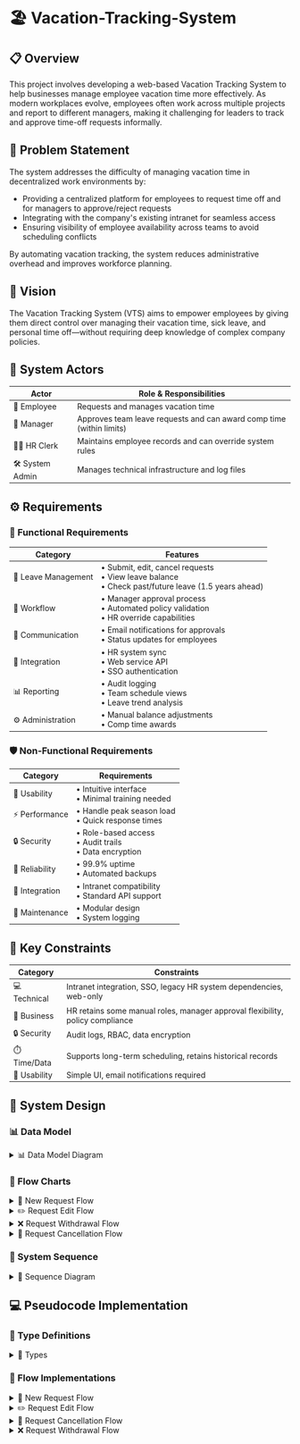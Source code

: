# 🏖️ Vacation-Tracking-System

## 📋 Overview

This project involves developing a web-based Vacation Tracking System to help businesses manage employee vacation time more effectively. As modern workplaces evolve, employees often work across multiple projects and report to different managers, making it challenging for leaders to track and approve time-off requests informally.

## 🎯 Problem Statement

The system addresses the difficulty of managing vacation time in decentralized work environments by:

-   Providing a centralized platform for employees to request time off and for managers to approve/reject requests
-   Integrating with the company's existing intranet for seamless access
-   Ensuring visibility of employee availability across teams to avoid scheduling conflicts

By automating vacation tracking, the system reduces administrative overhead and improves workforce planning.

## 🚀 Vision

The Vacation Tracking System (VTS) aims to empower employees by giving them direct control over managing their vacation time, sick leave, and personal time off—without requiring deep knowledge of complex company policies.

## 👥 System Actors

| Actor           | Role & Responsibilities                                              |
| --------------- | -------------------------------------------------------------------- |
| 👤 Employee     | Requests and manages vacation time                                   |
| 👔 Manager      | Approves team leave requests and can award comp time (within limits) |
| 👨‍💼 HR Clerk     | Maintains employee records and can override system rules             |
| 🛠️ System Admin | Manages technical infrastructure and log files                       |

## ⚙️ Requirements

### 🔄 Functional Requirements

| Category            | Features                                                                                               |
| ------------------- | ------------------------------------------------------------------------------------------------------ |
| 📝 Leave Management | • Submit, edit, cancel requests<br>• View leave balance<br>• Check past/future leave (1.5 years ahead) |
| 🔄 Workflow         | • Manager approval process<br>• Automated policy validation<br>• HR override capabilities              |
| 📨 Communication    | • Email notifications for approvals<br>• Status updates for employees                                  |
| 🔌 Integration      | • HR system sync<br>• Web service API<br>• SSO authentication                                          |
| 📊 Reporting        | • Audit logging<br>• Team schedule views<br>• Leave trend analysis                                     |
| ⚙️ Administration   | • Manual balance adjustments<br>• Comp time awards                                                     |

### 🛡️ Non-Functional Requirements

| Category       | Requirements                                               |
| -------------- | ---------------------------------------------------------- |
| 🎨 Usability   | • Intuitive interface<br>• Minimal training needed         |
| ⚡ Performance | • Handle peak season load<br>• Quick response times        |
| 🔒 Security    | • Role-based access<br>• Audit trails<br>• Data encryption |
| 🔄 Reliability | • 99.9% uptime<br>• Automated backups                      |
| 🔌 Integration | • Intranet compatibility<br>• Standard API support         |
| 🔧 Maintenance | • Modular design<br>• System logging                       |

## 🔑 Key Constraints

| Category     | Constraints                                                                   |
| ------------ | ----------------------------------------------------------------------------- |
| 💻 Technical | Intranet integration, SSO, legacy HR system dependencies, web-only            |
| 💼 Business  | HR retains some manual roles, manager approval flexibility, policy compliance |
| 🔒 Security  | Audit logs, RBAC, data encryption                                             |
| ⏱️ Time/Data | Supports long-term scheduling, retains historical records                     |
| 🎨 Usability | Simple UI, email notifications required                                       |

## 📐 System Design

### 📊 Data Model

<details>
<summary>📊 Data Model Diagram</summary>

![Data Model](Data%20Modal/Data-Modal.png)

</details>

### 🔄 Flow Charts

<details>
<summary>📝 New Request Flow</summary>

![New Request Flow](Flow%20Charts/New-request-flow.png)

</details>

<details>
<summary>✏️ Request Edit Flow</summary>

![Request Edit Flow](Flow%20Charts/Request-edit-flow.png)

</details>

<details>
<summary>❌ Request Withdrawal Flow</summary>

![Request Withdrawal Flow](Flow%20Charts/Request-withdrawal-flow.png)

</details>

<details>
<summary>🚫 Request Cancellation Flow</summary>

![Request Cancellation Flow](Flow%20Charts/Request-cancellation-flow.png)

</details>

### 🔄 System Sequence

<details>
<summary>🔄 Sequence Diagram</summary>

![Sequence Diagram](Sequence%20Diagram/Sequence%20Diagram.png)

</details>

## 💻 Pseudocode Implementation

### 📝 Type Definitions

<details>
<summary>📝 Types</summary>

```typescript
// types.ts
export interface VacationRequest {
    id: string;
    state: "Pending" | "Approved" | "Rejected" | "Withdrawn" | "Canceled";
}

export interface Employee {
    submitRequest(vts: VTS_System, id: string): Promise<void>;
    confirm(vts: VTS_System, id: string): Promise<void>;
    submitChanges(vts: VTS_System, id: string): Promise<void>;
}

export interface VTS_System {
    showStatus(employee: Employee): Promise<void>;
    validate(id: string): Promise<boolean>;
    needsApproval(id: string): Promise<boolean>;
    sendApprovalLink(email: Email_Service, manager: Manager): Promise<void>;
    sendRejection(employee: Employee): Promise<void>;
    autoApprove(db: HR_Database, id: string): Promise<void>;
    showErrors(employee: Employee): Promise<void>;
    returnToHome(employee: Employee): Promise<void>;
    sendResult(email: Email_Service, id: string): Promise<void>;
    updateUI(employee: Employee): Promise<void>;
    confirm(employee: Employee, action: string): Promise<void>;
    cancelNotify(manager: Manager, id: string): Promise<void>;
    revertBalance(db: HR_Database, id: string): Promise<void>;
    logCancellation(db: HR_Database, id: string): Promise<void>;
    autoRevert(db: HR_Database, id: string): Promise<void>;
    notifyManager(email: Email_Service, id: string): Promise<void>;
    showEditableRequest(employee: Employee, id: string): Promise<void>;
    updateRequest(db: HR_Database, id: string): Promise<void>;
    isWithinCancelPeriod(id: string): Promise<boolean>;
    isWithinWithdrawPeriod(id: string): Promise<boolean>;
}

export interface Manager {
    review(vts: VTS_System, id: string): Promise<boolean>;
}

export interface HR_Database {
    logApproval(id: string): Promise<void>;
    autoApprove(id: string): Promise<void>;
    revertBalance(id: string): Promise<void>;
    logCancellation(id: string): Promise<void>;
    autoRevert(id: string): Promise<void>;
    updateRequest(id: string): Promise<void>;
}

export interface Email_Service {
    sendApprovalEmail(manager: Manager, link: string): Promise<void>;
    sendStatusEmail(employee: Employee, id: string): Promise<void>;
    sendCancelEmail(manager: Manager, id: string): Promise<void>;
}
```

</details>

### 🔄 Flow Implementations

<details>
<summary>📝 New Request Flow</summary>

```typescript
// New-fequest-flow.ts
import {
    Email_Service,
    Employee,
    HR_Database,
    Manager,
    VTS_System,
} from "./types";

async function submitRequestFlow(
    employee: Employee,
    vts: VTS_System,
    email: Email_Service,
    manager: Manager,
    db: HR_Database
): Promise<void> {
    await employee.submitRequest(vts, "req1");
    console.log("VTS_System activated");
    await vts.showStatus(employee);
    if (await vts.validate("req1")) {
        if (await vts.needsApproval("req1")) {
            await vts.sendApprovalLink(email, manager);
            await email.sendApprovalEmail(manager, "link");
            if (await manager.review(vts, "req1")) {
                // Success: Log approval
                await db.logApproval("req1");
            } else {
                await vts.sendRejection(employee);
            }
        } else {
            // Success: Auto-approve
            await vts.autoApprove(db, "req1");
        }
    } else {
        await vts.showErrors(employee);
        await employee.submitRequest(vts, "req1");
    }
    await vts.returnToHome(employee);
    console.log("VTS_System deactivated");
}
```

</details>

<details>
<summary>✏️ Request Edit Flow</summary>

```typescript
// Request-edit-flow.ts
import { Employee, HR_Database, Manager, VTS_System } from "./types";

async function editPendingRequestFlow(
    employee: Employee,
    vts: VTS_System,
    db: HR_Database,
    manager: Manager
): Promise<void> {
    await employee.submitRequest(vts, "req1");
    console.log("VTS_System activated");
    await vts.showEditableRequest(employee, "req1");
    await employee.submitChanges(vts, "req1");
    if (await vts.validate("req1")) {
        // Success: Update request
        await db.updateRequest("req1");
    } else {
        await vts.showErrors(employee);
        if (await vts.isWithinWithdrawPeriod("req1")) {
            // Within 5 days
            await vts.confirm(employee, "Withdraw");
            await employee.confirm(vts, "req1");
            await vts.cancelNotify(manager, "req1");
            // Success: Revert balance
            await vts.revertBalance(db, "req1");
        }
    }
    await vts.returnToHome(employee);
    console.log("VTS_System deactivated");
}
```

</details>

<details>
<summary>🚫 Request Cancellation Flow</summary>

```typescript
// Request-cancellation-flow.ts
import {
    Email_Service,
    Employee,
    HR_Database,
    Manager,
    VTS_System,
} from "./types";

async function cancelFlow(
    employee: Employee,
    vts: VTS_System,
    db: HR_Database,
    email: Email_Service,
    manager: Manager
): Promise<void> {
    await employee.submitRequest(vts, "req1");
    console.log("VTS_System activated");
    if (await vts.isWithinCancelPeriod("req1")) {
        // Within 5 days
        await vts.confirm(employee, "Cancel with Explanation");
        await employee.confirm(vts, "req1");
        // Success: Log cancellation
        await db.logCancellation("req1");
    } else {
        await vts.confirm(employee, "Cancel");
        await employee.confirm(vts, "req1");
        // Success: Auto-revert
        await db.autoRevert("req1");
    }
    await vts.notifyManager(email, "req1");
    await email.sendCancelEmail(manager, "req1");
    console.log("VTS_System deactivated");
}
```

</details>

<details>
<summary>❌ Request Withdrawal Flow</summary>

```typescript
// Request-withdrawal-flow.ts
import { Employee, HR_Database, Manager, VTS_System } from "./types";

async function withdrawFlow(
    employee: Employee,
    vts: VTS_System,
    db: HR_Database,
    manager: Manager
): Promise<void> {
    await employee.submitRequest(vts, "req1");
    console.log("VTS_System activated");
    await vts.confirm(employee, "Withdraw");
    await employee.confirm(vts, "req1");
    await vts.cancelNotify(manager, "req1");
    // Success: Revert balance
    await vts.revertBalance(db, "req1");
    await vts.returnToHome(employee);
    console.log("VTS_System deactivated");
}
```

</details>
